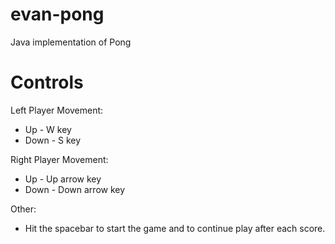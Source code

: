 evan-pong
=========

Java implementation of Pong

Controls
========

Left Player Movement:

+ Up - W key
+ Down - S key

Right Player Movement:

+ Up - Up arrow key
+ Down - Down arrow key

Other:

+ Hit the spacebar to start the game and to continue play after each score.
